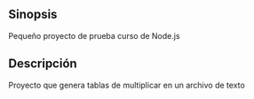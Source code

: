 
## Sinopsis
Pequeño proyecto de prueba curso de Node.js

## Descripción
Proyecto que genera tablas de multiplicar en un archivo de texto